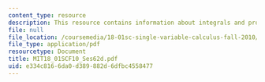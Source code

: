 ```yaml
---
content_type: resource
description: This resource contains information about integrals and probability.
file: null
file_location: /coursemedia/18-01sc-single-variable-calculus-fall-2010/e334c8166da0d389882d6dfbc4558477_MIT18_01SCF10_Ses62d.pdf
file_type: application/pdf
resourcetype: Document
title: MIT18_01SCF10_Ses62d.pdf
uid: e334c816-6da0-d389-882d-6dfbc4558477
---
```

